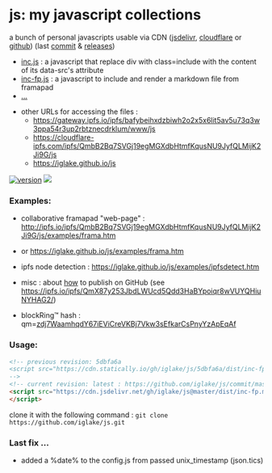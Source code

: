 # js: my javascript collections

<!-- vim: ft=markdown nospell
-->
a bunch of personal javascripts usable via CDN ([jsdelivr][jd], [cloudflare][cf] or [github][gh])
(last [commit](https://github.com/iglake/js/commit/) & [releases](https://github.com/iglake/js/releases))

 * [inc.js][1] : a javascript that replace div with class=include with the content of its data-src's attribute
 * [inc-fp.js][2] : a javascript to include and render a markdown file from framapad
 * [...](https://cdn.jsdelivr.net/gh/iglake/js@master/dist/)

[1]: https://cdn.jsdelivr.net/gh/iglake/js@master/dist/inc.js
[2]: https://cdn.jsdelivr.net/gh/iglake/js@master/dist/inc-fp.js



 * other URLs for accessing the files :
    - <https://gateway.ipfs.io/ipfs/bafybeihxdzbiwh2o2x5x6lit5av5u73q3w3ppa54r3up2rbtznecdrklum/www/js>
    - <https://cloudflare-ipfs.com/ipfs/QmbB2Bq7SVGj19egMGXdbHtmfKqusNU9JyfQLMijK2Ji9G/js>
    - <https://iglake.github.io/js>

[![version](https://badge.fury.io/gh/iglake%2Fjs.svg)](https://badge.fury.io/gh/iglake%2Fjs)
[![](https://data.jsdelivr.com/v1/package/gh/iglake/js/badge)](https://www.jsdelivr.com/package/gh/iglake/js)

### Examples:

 * collaborative framapad "web-page" : <http://ipfs.io/ipfs/QmbB2Bq7SVGj19egMGXdbHtmfKqusNU9JyfQLMijK2Ji9G/js/examples/frama.htm>
 *  or <https://iglake.github.io/js/examples/frama.htm>

 *  ipfs node detection : <https://iglake.github.io/js/examples/ipfsdetect.htm>

 * misc : about [how](https://www.one-tab.com/page/XuCCeOg2SkSSwTD8JzvWfw) to publish on GitHub (see <https://ipfs.io/ipfs/QmX87y253JbdLWUcd5Qdd3HaBYpoiqr8wVUYQHiuNYHAG2/>)

 * blockRing™ hash : qm=[zdj7WaamhqdY67iEViCreVKBj7Vkw3sEfkarCsPnyYzApEqAf](http://gateway.ipfs.io/ipfs/zdj7WaamhqdY67iEViCreVKBj7Vkw3sEfkarCsPnyYzApEqAf)

### Usage:

```html
<!-- previous revision: 5dbfa6a
<script src="https://cdn.statically.io/gh/iglake/js/5dbfa6a/dist/inc-fp.js">
-->
<!-- current revision: latest : https://github.com/iglake/js/commit/master -->
<script src="https://cdn.jsdelivr.net/gh/iglake/js@master/dist/inc-fp.min.js">
</script>
 ```

[gh]: http://github.com/iglake/
[jd]: https://www.jsdelivr.com/package/gh/iglake/js
[cf]: https://cloudflare-ipfs.com/ipfs/QmbB2Bq7SVGj19egMGXdbHtmfKqusNU9JyfQLMijK2Ji9G/js

clone it with the following command :
  ```git clone https://github.com/iglake/js.git```

### Last fix ...

 - added a %date% to the config.js from passed unix_timestamp (json.tics)
